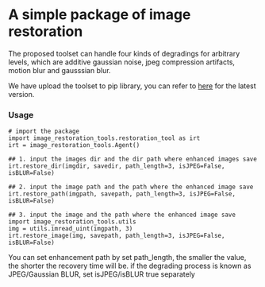 # A simple package of image restoration

The proposed toolset can handle four kinds of degradings for arbitrary levels, which are additive gaussian noise, jpeg compression artifacts, motion blur and gausssian blur.

We have upload the toolset to pip library, you can refer to [here](https://pypi.org/project/image-restoration-tools/) for the latest version.

### Usage
```
# import the package
import image_restoration_tools.restoration_tool as irt
irt = image_restoration_tools.Agent()

## 1. input the images dir and the dir path where enhanced images save
irt.restore_dir(imgdir, savedir, path_length=3, isJPEG=False, isBLUR=False)

## 2. input the image path and the path where the enhanced image save
irt.restore_path(imgpath, savepath, path_length=3, isJPEG=False, isBLUR=False)

## 3. input the image and the path where the enhanced image save
import image_restoration_tools.utils
img = utils.imread_uint(imgpath, 3)
irt.restore_image(img, savepath, path_length=3, isJPEG=False, isBLUR=False)
```
You can set enhancement path by set path_length, the smaller the value, the shorter the recovery time will be.
if the degrading process is known as JPEG/Gaussian BLUR, set isJPEG/isBLUR true separately
